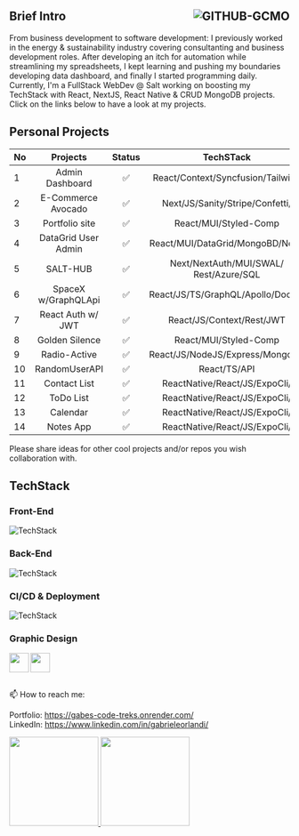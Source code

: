 ## Brief Intro  <img align="right" src="https://komarev.com/ghpvc/?username=GITHUB-GCMO&label=Profile%20Views&color=008000&style=flat" alt="GITHUB-GCMO"/> 

From business development to software development: I previously worked in the energy & sustainability industry covering consultanting and business development roles. After developing an itch for automation while streamlining my spreadsheets, I kept learning and pushing my boundaries developing data dashboard, and finally I started programming daily. Currently, I'm a FullStack WebDev @ Salt working on boosting my TechStack with React, NextJS, React Native & CRUD MongoDB projects. Click on the links below to have a look at my projects. 

## Personal Projects 

|No|       Projects    |Status|            TechSTack             |                        REPOS                                 |
|--|:------------------:|:--:|:---------------------------------:|-------------------------------------------------------------:|
| 1| Admin Dashboard    | ✅ | React/Context/Syncfusion/󠁐Tailwind | https://github.com/GCMO/Admin-Dashboard                      | 
| 2| E-Commerce Avocado | ✅ | Next/JS/󠁐Sanity/Stripe/Confetti/   | https://github.com/GCMO/eCOMMERCE_Basic                      |
| 3| Portfolio site     | ✅ | React/MUI/Styled-Comp             | https://gabes-code-treks.onrender.com/                       |
| 4| DataGrid User Admin| ✅ | React/MUI/DataGrid/MongoBD/Node   | https://github.com/GCMO/MUI-DataGrid                         |
| 5| SALT-HUB           | ✅ | Next/NextAuth/MUI/SWAL/󠁐Rest/Azure/SQL| https://salthub-frontend-salthubbies.vercel.app/sales     | 
| 6| SpaceX w/GraphQLApi| ✅ | React/JS/TS/GraphQL/Apollo/Docker | https://github.com/GCMO/SpaceX_API_FullStack                 |
| 7| React Auth w/ JWT  | ✅ | React/JS/Context/Rest/JWT         | https://github.com/GCMO/AuthLogin/tree/master                | 
| 8| Golden Silence     | ✅ | React/MUI/Styled-Comp             | https://gabes-code-treks.onrender.com/                       |
| 9| Radio-Active       | ✅ | React/JS/󠁐NodeJS/Express/MongoDB   | https://radio-active1337.herokuapp.com/                      |
|10| RandomUserAPI      | ✅ | React/TS/󠁐API                      | https://github.com/GCMO/React_TypeScript-RandomUserAPI       |
|11| Contact List       | ✅ | ReactNative/React/JS/󠁐ExpoCli/     | https://github.com/GCMO/ContactList_ReactNative/tree/master  | 
|12| ToDo List          | ✅ | ReactNative/React/JS/󠁐ExpoCli/     | https://github.com/GCMO/ToDoList-React_Native                | 
|13| Calendar           | ✅ | ReactNative/React/JS/󠁐ExpoCli/     | https://github.com/GCMO/Calendar01                           | 
|14| Notes App          | ✅ | ReactNative/React/JS/󠁐ExpoCli/     | https://github.com/GCMO/NOTESApp-React_Native                | 


Please share ideas for other cool projects and/or repos you wish collaboration with. 

## TechStack

### Front-End
![TechStack](https://skillicons.dev/icons?i=js,typescript,html,css,react,nextjs,redux,styledcomponents,materialui,tailwind,threejs, )


### Back-End
![TechStack](https://skillicons.dev/icons?i=expressjs,nodejs,mongodb,postgres,graphql,apollo,postman,supabase,)

### CI/CD & Deployment
![TechStack](https://skillicons.dev/icons?i=github,docker,kubernetes,aws,gcp,firebase,nginx,graphana,vercel,netlify,contentfull)

### Graphic Design
<p>  
<img align="left" height="35" src="https://cdn.iconscout.com/icon/free/png-256/figma-2296071-1912030.png">  
<img align="left" height="35" src="https://thumbs.dreamstime.com/b/adobe-product-logo-collection-set-different-adobe-product-icons-shadow-adobe-product-logo-collection-set-different-212050930.jpg">
</p>
</br>
</br>
</br>


📫 How to reach me:

Portfolio: https://gabes-code-treks.onrender.com/  <br>
LinkedIn: https://www.linkedin.com/in/gabrieleorlandi/ </br>

<div>
  <a href="https://github.com/GCMO">
    <img height="160em" src="https://github-readme-stats.vercel.app/api?username=GCMO&show_icons=true&theme=default&include_all_commits=true&count_private=true"/>
    <img height="160em" src="https://github-readme-stats.vercel.app/api/top-langs/?username=GCMO&layout=compact&langs_count=16&theme=default"/>
  </a>
</div>



<!--
**GCMO/GCMO** is a ✨ _special_ ✨ repository because its `README.md` (this file) appears on your GitHub profile.

Here are some ideas to get you started:

- 🔭 I’m currently working on ...
- 🌱 I’m currently learning ...
- 👯 I’m looking to collaborate on ...
- 🤔 I’m looking for help with ...
- 💬 Ask me about ...
- 😄 Pronouns: ...
- ⚡ Fun fact: ...

![Typing SVG](https://readme-typing-svg.herokuapp.com?font=Fira+Code&pause=700&color=9370DB&width=435&lines=Hello%2C+I+am+Marina+Kinalone;full-stack+developer+%26+UX+designer;+background+in+research+and+education;passion+for+learning%2C+creativity...;...and+code+that+sparks+joy!)

<p>
<img align="left" height="35" src="https://cdn-icons-png.flaticon.com/512/1051/1051277.png?w=360">
<img align="left" height="35" src="https://w7.pngwing.com/pngs/509/571/png-transparent-cascading-style-sheets-logo-css3-html-web-development-world-wide-web-blue-angle-web-design.png">
<img align="left" height="35" src="https://raw.githubusercontent.com/github/explore/80688e429a7d4ef2fca1e82350fe8e3517d3494d/topics/javascript/javascript.png" style="max-width: 100%;">
<img align="left" height="35" src="https://cdn.worldvectorlogo.com/logos/typescript-2.svg">
<img align="left" height="35" src="https://upload.wikimedia.org/wikipedia/commons/thumb/a/a7/React-icon.svg/1280px-React-icon.svg.png">
<img align="left" height="35" src="https://mui.com/static/logo.png">
<img align="left" height="35" src="https://www.styled-components.com/atom.png">
<img align="left" height="35" src="https://seeklogo.com/images/R/react-spring-logo-757E1EF5B5-seeklogo.com.png">
<img align="left" height="35" src="https://encrypted-tbn0.gstatic.com/images?q=tbn:ANd9GcT0GmBClX2s5fG7CdQuhf0J5uHjCcOeD202Zg&usqp=CAU">                                 
</p>
<p>
<img align="left" height="35" src="https://www.ofunwebservices.com/wp-content/uploads/2018/11/express.png"> 
<img align="left" height="35" src="https://www.coretech.it/_public/img/video/icon/ApirestFul.png">
<img align="left" height="35" src="https://raw.githubusercontent.com/github/explore/5c058a388828bb5fde0bcafd4bc867b5bb3f26f3/topics/graphql/graphql.png" style="max-width: 100%;">
<img align="left" height="35" src="https://cdn.icon-icons.com/icons2/2415/PNG/512/mongodb_plain_wordmark_logo_icon_146423.png">
<img align="left" height="35" src="https://pbs.twimg.com/profile_images/946432748276740096/0TXzZU7W_400x400.jpg">
<img align="left" height="35" src="https://upload.wikimedia.org/wikipedia/commons/thumb/2/29/Postgresql_elephant.svg/1200px-Postgresql_elephant.svg.png">
<img align="left" height="35" src="https://www.freepnglogos.com/uploads/logo-mysql-png/logo-mysql-mysql-logo-png-images-are-download-crazypng-21.png">
<img align="left" height="35" src="https://www.pngkey.com/png/full/178-1787134_png-file-svg-github-icon-png.png">

</p>
![TechStack](https://skillicons.dev/icons?i=photoshop,illustrator,premiere,lightroom,indesign)
-->

